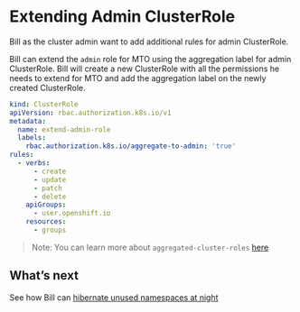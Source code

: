 # Extending Admin ClusterRole

Bill as the cluster admin want to add additional rules for admin ClusterRole.

Bill can extend the `admin` role for MTO using the aggregation label for admin ClusterRole. Bill will create a new ClusterRole with all the permissions he needs to extend for MTO and add the aggregation label on the newly created ClusterRole.

```yaml
kind: ClusterRole
apiVersion: rbac.authorization.k8s.io/v1
metadata:
  name: extend-admin-role
  labels:
    rbac.authorization.k8s.io/aggregate-to-admin: 'true'
rules:
  - verbs:
      - create
      - update
      - patch
      - delete
    apiGroups:
      - user.openshift.io
    resources:
      - groups
```

> Note: You can learn more about `aggregated-cluster-roles` [here](https://kubernetes.io/docs/reference/access-authn-authz/rbac/#aggregated-clusterroles)

## What’s next

See how Bill can [hibernate unused namespaces at night](./tutorials/tenant/tenant-hibernation.md)
